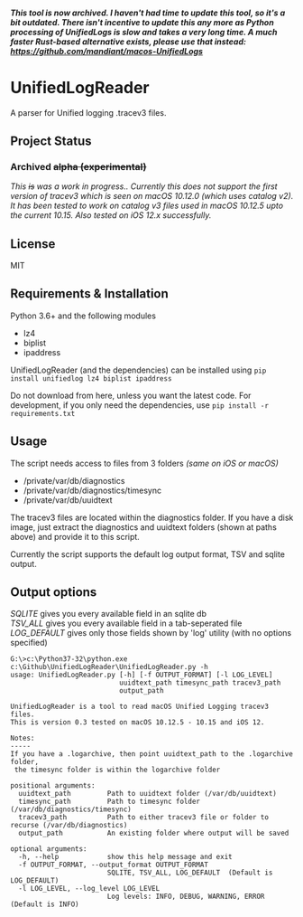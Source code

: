 ##### This tool is now archived. I haven't had time to update this tool, so it's a bit outdated. There isn't incentive to update this any more as Python processing of UnifiedLogs is slow and takes a very long time. A much faster Rust-based alternative exists, please use that instead: https://github.com/mandiant/macos-UnifiedLogs

# UnifiedLogReader

A parser for Unified logging .tracev3 files.

## Project Status

### Archived ~~alpha (experimental)~~

_This ~~is~~ was a work in progress.. Currently this does not support the first version of tracev3 which is seen on macOS 10.12.0 (which uses catalog v2). It has been tested to work on catalog v3 files used in macOS 10.12.5 upto the current 10.15. Also tested on iOS 12.x successfully._

## License

MIT

## Requirements & Installation

Python 3.6+ and the following modules
* lz4
* biplist
* ipaddress

UnifiedLogReader (and the dependencies) can be installed using `pip install unifiedlog lz4 biplist ipaddress` 


Do not download from here, unless you want the latest code.
For development, if you only need the dependencies, use `pip install -r requirements.txt`

## Usage

The script needs access to files from 3 folders _(same on iOS or macOS)_
* /private/var/db/diagnostics
* /private/var/db/diagnostics/timesync
* /private/var/db/uuidtext

The tracev3 files are located within the diagnostics folder. If you have a disk image, just extract the diagnostics and uuidtext folders (shown at paths above) and provide it to this script.

Currently the script supports the default log output format, TSV and sqlite output.

## Output options

_SQLITE_ gives you every available field in an sqlite db  
_TSV_ALL_ gives you every available field in a tab-seperated file  
_LOG_DEFAULT_ gives only those fields shown by 'log' utility (with no options specified)


```
G:\>c:\Python37-32\python.exe c:\Github\UnifiedLogReader\UnifiedLogReader.py -h
usage: UnifiedLogReader.py [-h] [-f OUTPUT_FORMAT] [-l LOG_LEVEL]
                           uuidtext_path timesync_path tracev3_path
                           output_path

UnifiedLogReader is a tool to read macOS Unified Logging tracev3 files.
This is version 0.3 tested on macOS 10.12.5 - 10.15 and iOS 12.

Notes:
-----
If you have a .logarchive, then point uuidtext_path to the .logarchive folder,
 the timesync folder is within the logarchive folder

positional arguments:
  uuidtext_path         Path to uuidtext folder (/var/db/uuidtext)
  timesync_path         Path to timesync folder (/var/db/diagnostics/timesync)
  tracev3_path          Path to either tracev3 file or folder to recurse (/var/db/diagnostics)
  output_path           An existing folder where output will be saved

optional arguments:
  -h, --help            show this help message and exit
  -f OUTPUT_FORMAT, --output_format OUTPUT_FORMAT
                        SQLITE, TSV_ALL, LOG_DEFAULT  (Default is LOG_DEFAULT)
  -l LOG_LEVEL, --log_level LOG_LEVEL
                        Log levels: INFO, DEBUG, WARNING, ERROR (Default is INFO)
```

